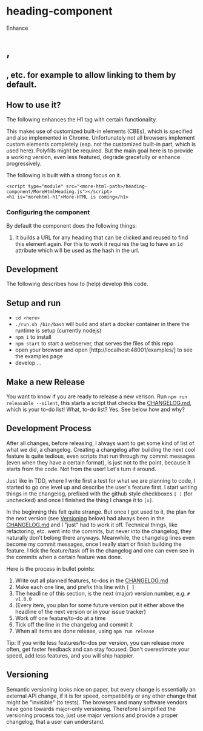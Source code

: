 # heading-component
Enhance <h1>, <h2>, etc. for example to allow linking to them by default.

## How to use it?

The following enhances the H1 tag with certain functionality.

This makes use of customized built-in elements (CBEs), which is specified 
and also implemented in Chrome. Unfortunately not all browsers implement
custom elements completely (esp. not the customized built-in part, which is used here).
Polyfills might be required. But the main goal here is to provide a working version, 
even less featured, degrade gracefully or enhance progressively.

The following is built with a strong focus on it.

```
<script type="module" src="<more-html-path>/heading-component/MoreHtmlHeading.js"></script>
<h1 is="morehtml-h1">More-HTML is coming</h1>
```

### Configuring the component

By default the component does the following things:
1) It builds a URL for any heading that can be clicked and reused to find this element again.
   For this to work it requires the tag to have an `id` attribute which will be used as the
   hash in the url.

## Development

The following describes how to (help) develop this code.

## Setup and run

- `cd <here>`
- `./run.sh /bin/bash` will build and start a docker container in there the runtime is setup (currently nodejs)
- `npm i` to install
- `npm start` to start a webserver, that serves the files of this repo
- open your browser and open [http://localhost:48001/examples/] to see the examples page
- develop ...

## Make a new Release

You want to know if you are ready to release a new verison. 
Run `npm run releasable --silent`, this starts a script that checks the [CHANGELOG.md](./CHANGELOG.md), which
is your to-do list! What, to-do list? Yes. See below how and why?

## Development Process

After all changes, before releasing, I always want to get some kind of list of what we did, a changelog.
Creating a changelog after building the next cool feature is quite tedious, even scripts that run
through my commit messages (even when they have a certain format), is just not to the point, because
it starts from the code. Not from the user! Let's turn it around.

Just like in TDD, where I write first a test for what we are planning to code, I started to go one level
up and describe the user's feature first. I start writing things in the changelog, prefixed with the
github style checkboxes `[ ]` (for unchecked) and once I finished the thing I change it to `[x]`.

In the beginning this felt quite strange. But once I got used to it, 
the plan for the next version (see [Versioning](#versioning) below) had 
always been in the [CHANGELOG.md](./CHANGELOG.md) and I "just" had to work it off. Technical things, like
refactoring, etc. went into the commits, but never into the changelog, they naturally don't belong there
anyways. Meanwhile, the changelog lines even become my commit messages, once I really start or finish
building the feature. I tick the feature/task off in the changelog and one can even see in the commits
when a certain feature was done.

Here is the process in bullet points:
1) Write out all planned features, to-dos in the [CHANGELOG.md](./CHANGELOG.md)
1) Make each one line, and prefix this line with `[ ]`
1) The headline of this section, is the next (major) version number, e.g. `# v1.0.0`
1) (Every item, you plan for some future version put it either above the headline of the next version or in your issue tracker)
1) Work off one feature/to-do at a time
1) Tick off the line in the changelog and commit it
1) When all items are done release, using `npm run release`

Tip: If you write less features/to-dos per version, you can release more often, get faster feedback
and can stay focused. Don't overestimate your speed, add less features, and you will ship happier.

## Versioning

Semantic versioning looks nice on paper, but every change is essentially an external API change, if it is
for speed, compatibility or any other change that might be "invisible" (to tests). The browsers and many software vendors
have gone towards major-only versioning. Therefore I simplified the versioning process too, just use
major versions and provide a proper changelog, that a user can understand.
